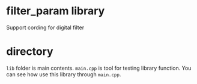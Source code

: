 # filter_param library
Support cording for digital filter

# directory
`lib` folder is main contents.
`main.cpp` is tool for testing library function.
You can see how use this library through `main.cpp`.
